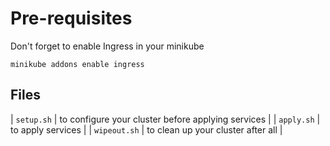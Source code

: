 # Pre-requisites

Don't forget to enable Ingress in your minikube

`minikube addons enable ingress`

## Files

| `setup.sh` | to configure your cluster before applying services |
| `apply.sh` | to apply services |
| `wipeout.sh` | to clean up your cluster after all |
